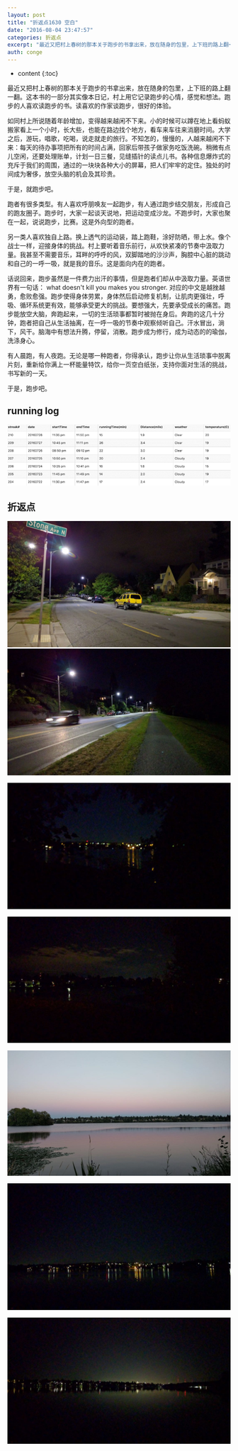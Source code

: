 ```yaml
---
layout: post
title: "折返点1630 空白"
date: "2016-08-04 23:47:57"
categories: 折返点
excerpt: "最近又把村上春树的那本关于跑步的书拿出来，放在随身的包里，上下班的路上翻一翻。这本书的一部分其实像本日记，村上用它记录跑步的心情，感觉和想法。跑..."
auth: conge
---
```

* content
{:toc}

最近又把村上春树的那本关于跑步的书拿出来，放在随身的包里，上下班的路上翻一翻。这本书的一部分其实像本日记，村上用它记录跑步的心情，感觉和想法。跑步的人喜欢读跑步的书。读喜欢的作家谈跑步，很好的体验。

如同村上所说随着年龄增加，变得越来越闲不下来。小的时候可以蹲在地上看蚂蚁搬家看上一个小时，长大些，也能在路边找个地方，看车来车往来消磨时间。大学之后，游玩，唱歌，吃喝，说走就走的旅行。不知怎的，慢慢的，人越来越闲不下来：每天的待办事项把所有的时间占满，回家后带孩子做家务吃饭洗碗。稍微有点儿空闲，还要处理账单，计划一日三餐，见缝插针的读点儿书。各种信息爆炸式的充斥于我们的周围，通过的一块块各种大小的屏幕，把人们牢牢的定住。独处的时间成为奢侈，放空头脑的机会及其珍贵。

于是，就跑步吧。

跑者有很多类型。有人喜欢呼朋唤友一起跑步，有人通过跑步结交朋友，形成自己的跑友圈子。跑步时，大家一起谈天说地，把运动变成沙龙。不跑步时，大家也聚在一起，说说跑步，比赛。这是外向型的跑者。

另一类人喜欢独自上路。换上透气的运动装，踏上跑鞋，涂好防晒，带上水。像个战士一样，迎接身体的挑战。村上要听着音乐前行，从欢快紧凑的节奏中汲取力量。我甚至不需要音乐，耳畔的呼呼的风，双脚踏地的沙沙声，胸腔中心脏的跳动和自己的一呼一吸，就是我的音乐。这是面向内在的跑者。

话说回来，跑步虽然是一件费力出汗的事情，但是跑者们却从中汲取力量。英语世界有一句话： what doesn't kill you makes you stronger. 对应的中文是越挫越勇，愈败愈强。跑步使得身体劳累，身体然后启动修复机制，让肌肉更强壮，呼吸、循环系统更有效，能够承受更大的挑战。要想强大，先要承受成长的痛苦。跑步能放空大脑，奔跑起来，一切的生活琐事都暂时被抛在身后。奔跑的这几十分钟，跑者把自己从生活抽离，在一呼一吸的节奏中观察倾听自己。汗水冒出，淌下，风干。脑海中有想法升腾，停留，消散。跑步成为修行，成为动态的的瑜伽，洗涤身心。

有人晨跑，有人夜跑。无论是哪一种跑者，你得承认，跑步让你从生活琐事中脱离片刻，重新给你满上一杯能量特饮，给你一页空白纸张，支持你面对生活的挑战，书写新的一天。

于是，跑步吧。

## running log

![Week 30 running log](/assets/images/折返点/118382-980599848f6b8109.png)

## 折返点


![20160722.jpg](/assets/images/折返点/118382-d84d450605cb25fa.jpg)
![20160723.jpg](/assets/images/折返点/118382-048dd2b489f56bb5.jpg)

![20160724.jpg](/assets/images/折返点/118382-d67a169cdd216b25.jpg)

![20160725.jpg](/assets/images/折返点/118382-3301ad828e326887.jpg)

![20160726.jpg](/assets/images/折返点/118382-d849fc610fc65fcd.jpg)

![20160727.jpg](/assets/images/折返点/118382-5e2cd05384f2d284.jpg)


![20160728.jpg](/assets/images/折返点/118382-8f4bb03fee49926f.jpg)
